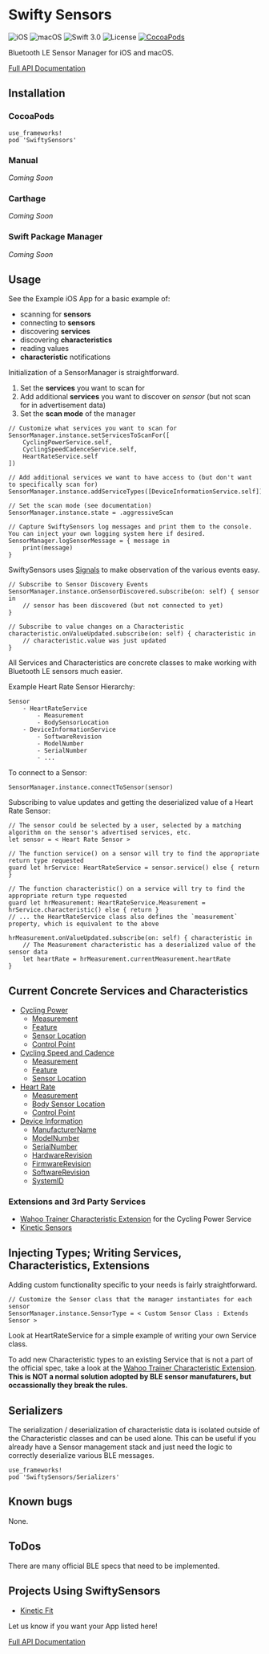# Swifty Sensors
![iOS](https://img.shields.io/badge/iOS-8.2%2B-blue.svg)
![macOS](https://img.shields.io/badge/macOS-10.11%2B-blue.svg)
![Swift 3.0](https://img.shields.io/badge/swift-3.0-orange.svg)
![License](https://img.shields.io/badge/license-MIT-lightgrey.svg)
[![CocoaPods](https://cocoapod-badges.herokuapp.com/v/SwiftySensors/badge.svg)](https://cocoapods.org/pods/SwiftySensors)

Bluetooth LE Sensor Manager for iOS and macOS.

[Full API Documentation](http://cocoadocs.org/docsets/SwiftySensors/)

## Installation
### CocoaPods
```
use_frameworks!
pod 'SwiftySensors'
```
### Manual
*Coming Soon*

### Carthage
*Coming Soon*

### Swift Package Manager
*Coming Soon*

## Usage

See the Example iOS App for a basic example of:
- scanning for **sensors**
- connecting to **sensors**
- discovering **services**
- discovering **characteristics**
- reading values
- **characteristic** notifications

Initialization of a SensorManager is straightforward.

1. Set the **services** you want to scan for
2. Add additional **services** you want to discover on *sensor* (but not scan for in advertisement data)
3. Set the **scan mode** of the manager

```
// Customize what services you want to scan for
SensorManager.instance.setServicesToScanFor([
    CyclingPowerService.self,
    CyclingSpeedCadenceService.self,
    HeartRateService.self
])

// Add additional services we want to have access to (but don't want to specifically scan for)
SensorManager.instance.addServiceTypes([DeviceInformationService.self])

// Set the scan mode (see documentation)
SensorManager.instance.state = .aggressiveScan

// Capture SwiftySensors log messages and print them to the console. You can inject your own logging system here if desired.
SensorManager.logSensorMessage = { message in
    print(message)
}
```

SwiftySensors uses [Signals](https://github.com/artman/Signals) to make observation of the various events easy.
```
// Subscribe to Sensor Discovery Events
SensorManager.instance.onSensorDiscovered.subscribe(on: self) { sensor in
    // sensor has been discovered (but not connected to yet)
}

// Subscribe to value changes on a Characteristic
characteristic.onValueUpdated.subscribe(on: self) { characteristic in
    // characteristic.value was just updated
}
```

All Services and Characteristics are concrete classes to make working with Bluetooth LE sensors much easier.

Example Heart Rate Sensor Hierarchy:
```
Sensor
    - HeartRateService
        - Measurement
        - BodySensorLocation
    - DeviceInformationService
        - SoftwareRevision
        - ModelNumber
        - SerialNumber
        - ...
```

To connect to a Sensor:
```
SensorManager.instance.connectToSensor(sensor)
```

Subscribing to value updates and getting the deserialized value of a Heart Rate Sensor:
```
// The sensor could be selected by a user, selected by a matching algorithm on the sensor's advertised services, etc.
let sensor = < Heart Rate Sensor >

// The function service() on a sensor will try to find the appropriate return type requested
guard let hrService: HeartRateService = sensor.service() else { return }

// The function characteristic() on a service will try to find the appropriate return type requested
guard let hrMeasurement: HeartRateService.Measurement = hrService.characteristic() else { return }
// ... the HeartRateService class also defines the `measurement` property, which is equivalent to the above

hrMeasurement.onValueUpdated.subscribe(on: self) { characteristic in
    // The Measurement characteristic has a deserialized value of the sensor data
    let heartRate = hrMeasurement.currentMeasurement.heartRate    
}
```

## Current Concrete Services and Characteristics
- [Cycling Power](https://www.bluetooth.com/specifications/gatt/viewer?attributeXmlFile=org.bluetooth.service.cycling_power.xml)
  - [Measurement](https://www.bluetooth.com/specifications/gatt/viewer?attributeXmlFile=org.bluetooth.characteristic.cycling_power_measurement.xml)
  - [Feature](https://www.bluetooth.com/specifications/gatt/viewer?attributeXmlFile=org.bluetooth.characteristic.cycling_power_feature.xml)
  - [Sensor Location](https://www.bluetooth.com/specifications/gatt/viewer?attributeXmlFile=org.bluetooth.characteristic.sensor_location.xml)
  - [Control Point](https://www.bluetooth.com/specifications/gatt/viewer?attributeXmlFile=org.bluetooth.characteristic.cycling_power_control_point.xml)
- [Cycling Speed and Cadence](https://www.bluetooth.com/specifications/gatt/viewer?attributeXmlFile=org.bluetooth.service.cycling_speed_and_cadence.xml)
  - [Measurement](https://www.bluetooth.com/specifications/gatt/viewer?attributeXmlFile=org.bluetooth.characteristic.csc_measurement.xml)
  - [Feature](https://www.bluetooth.com/specifications/gatt/viewer?attributeXmlFile=org.bluetooth.characteristic.csc_feature.xml)
  - [Sensor Location](https://www.bluetooth.com/specifications/gatt/viewer?attributeXmlFile=org.bluetooth.characteristic.sensor_location.xml)
- [Heart Rate](https://www.bluetooth.com/specifications/gatt/viewer?attributeXmlFile=org.bluetooth.service.heart_rate.xml)
  - [Measurement](https://www.bluetooth.com/specifications/gatt/viewer?attributeXmlFile=org.bluetooth.characteristic.heart_rate_measurement.xml)
  - [Body Sensor Location](https://www.bluetooth.com/specifications/gatt/viewer?attributeXmlFile=org.bluetooth.characteristic.body_sensor_location.xml)
  - [Control Point](https://www.bluetooth.com/specifications/gatt/viewer?attributeXmlFile=heart_rate_control_point.xml)
- [Device Information](https://www.bluetooth.com/specifications/gatt/viewer?attributeXmlFile=org.bluetooth.service.device_information.xml)
  - [ManufacturerName](https://www.bluetooth.com/specifications/gatt/viewer?attributeXmlFile=org.bluetooth.characteristic.manufacturer_name_string.xml)
  - [ModelNumber](https://www.bluetooth.com/specifications/gatt/viewer?attributeXmlFile=org.bluetooth.characteristic.model_number_string.xml)
  - [SerialNumber](https://www.bluetooth.com/specifications/gatt/viewer?attributeXmlFile=org.bluetooth.characteristic.serial_number_string.xml)
  - [HardwareRevision](https://www.bluetooth.com/specifications/gatt/viewer?attributeXmlFile=org.bluetooth.characteristic.hardware_revision_string.xml)
  - [FirmwareRevision](https://www.bluetooth.com/specifications/gatt/viewer?attributeXmlFile=org.bluetooth.characteristic.firmware_revision_string.xml)
  - [SoftwareRevision](https://www.bluetooth.com/specifications/gatt/viewer?attributeXmlFile=org.bluetooth.characteristic.software_revision_string.xml)
  - [SystemID](https://www.bluetooth.com/specifications/gatt/viewer?attributeXmlFile=org.bluetooth.characteristic.software_revision_string.xml)

### Extensions and 3rd Party Services
- [Wahoo Trainer Characteristic Extension](https://github.com/kinetic-fit/sensors-swift-wahoo) for the Cycling Power Service
- [Kinetic Sensors](https://github.com/kinetic-fit/sensors-swift-kinetic)

## Injecting Types; Writing Services, Characteristics, Extensions
Adding custom functionality specific to your needs is fairly straightforward.

```
// Customize the Sensor class that the manager instantiates for each sensor
SensorManager.instance.SensorType = < Custom Sensor Class : Extends Sensor >
```

Look at HeartRateService for a simple example of writing your own Service class.

To add new Characteristic types to an existing Service that is not a part of the official spec, take a look at the [Wahoo Trainer Characteristic Extension](https://github.com/kinetic-fit/sensors-swift-wahoo).
**This is NOT a normal solution adopted by BLE sensor manufaturers, but occassionally they break the rules.**

## Serializers
The serialization / deserialization of characteristic data is isolated outside of the Characteristic classes and can be used alone. This can be useful if you already have a Sensor management stack and just need the logic to correctly deserialize various BLE messages.
```
use_frameworks!
pod 'SwiftySensors/Serializers'
```

## Known bugs
None.

## ToDos
There are many official BLE specs that need to be implemented.

## Projects Using SwiftySensors
- [Kinetic Fit](https://itunes.apple.com/us/app/kinetic-fit/id1023388296?mt=8)

Let us know if you want your App listed here!


[Full API Documentation](http://cocoadocs.org/docsets/SwiftySensors/)
